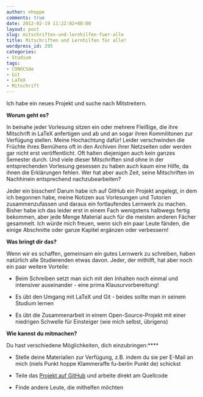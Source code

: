 ```yaml
---
author: nhoppe
comments: true
date: 2012-02-19 11:22:02+00:00
layout: post
slug: mitschriften-und-lernhilfen-fuer-alle
title: Mitschriften und Lernhilfen für alle!
wordpress_id: 295
categories:
- Studium
tags:
- CONOCSde
- Git
- LaTeX
- Mitschrift
---
```


Ich habe ein neues Projekt und suche nach Mitstreitern.

**Worum geht es?**

In beinahe jeder Vorlesung sitzen ein oder mehrere Fleißige, die ihre Mitschrift in LaTeX anfertigen und ab und an sogar ihren Kommilitonen zur Verfügung stellen. Meine Hochachtung dafür! Leider verschwinden die Früchte ihres Bemühens oft in den Archiven ihrer Netzseiten oder werden gar nicht erst veröffentlicht. Oft halten diejenigen auch kein ganzes Semester durch. Und viele dieser Mitschriften sind ohne in der entsprechenden Vorlesung gesessen zu haben auch kaum eine Hilfe, da ihnen die Erklärungen fehlen. Wer hat aber auch Zeit, seine Mitschriften im Nachhinein entsprechend nachzubearbeiten?

Jeder ein bisschen! Darum habe ich auf GitHub ein Projekt angelegt, in dem ich begonnen habe, meine Notizen aus Vorlesungen und Tutorien zusammenzufassen und daraus ein fortlaufendes Lernwerk zu machen. Bisher habe ich das leider erst in einem Fach wenigstens halbwegs fertig bekommen, aber jede Menge Material auch für die meisten anderen Fächer gesammelt. Ich würde mich freuen, wenn sich ein paar Leute fänden, die einige Abschnitte oder ganze Kapitel ergänzen oder verbessern!

**Was bringt dir das?**

Wenn wir es schaffen, gemeinsam ein gutes Lernwerk zu schreiben, haben natürlich alle Studierenden etwas davon. Jeder, der mithilft, hat aber noch ein paar weitere Vorteile:



	
  * Beim Schreiben setzt man sich mit den Inhalten noch einmal und intensiver auseinander - eine prima Klausurvorbereitung!

	
  * Es übt den Umgang mit LaTeX und Git - beides sollte man in seinem Studium lernen

	
  * Es übt die Zusammenarbeit in einem Open-Source-Projekt mit einer niedrigen Schwelle für Einsteiger (wie mich selbst, übrigens)


**Wie kannst du mitmachen?**

Du hast verschiedene Möglichkeiten, dich einzubringen:****



	
  * Stelle deine Materialien zur Verfügung, z.B. indem du sie per E-Mail an mich (niels Punkt hoppe Klammeraffe fu-berlin Punkt de) schickst

	
  * Teile das [Projekt auf GitHub](http://github.com/hielsnoppe/CONOCSde) und arbeite direkt am Quellcode

	
  * Finde andere Leute, die mithelfen möchten


